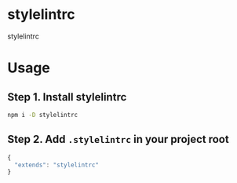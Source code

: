 # stylelintrc
stylelintrc

# Usage
## Step 1. Install stylelintrc
```bash
npm i -D stylelintrc
```

## Step 2. Add `.stylelintrc` in your project root
```js
{
  "extends": "stylelintrc"
}
```

